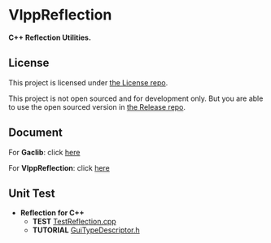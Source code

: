 # VlppReflection

**C++ Reflection Utilities.**

## License

This project is licensed under [the License repo](https://github.com/vczh-libraries/License).

This project is not open sourced and for development only. But you are able to use the open sourced version in [the Release repo](https://github.com/vczh-libraries/Release).

## Document

For **Gaclib**: click [here](http://vczh-libraries.github.io/doc/current/home.html)

For **VlppReflection**: click [here](http://vczh-libraries.github.io/doc/current/vlppreflection/home.html)

## Unit Test

- **Reflection for C++**
  - **TEST** [TestReflection.cpp](./Test/Source/TestReflection.cpp)
  - **TUTORIAL** [GuiTypeDescriptor.h](./Source/Reflection/GuiTypeDescriptor.h)
